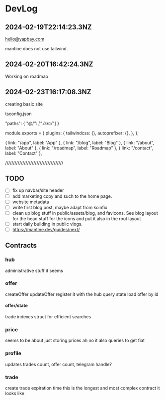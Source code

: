 # DevLog

## 2024-02-19T22:14:23.3NZ

hello@yapbay.com

mantine does not use tailwind.

## 2024-02-20T16:42:24.3NZ

Working on roadmap

## 2024-02-23T16:17:08.3NZ

creating basic site

tsconfig.json

"paths": {
"@/_": ["./src/_"]
}

module.exports = {
plugins: {
tailwindcss: {},
autoprefixer: {},
},
};

{ link: "/app", label: "App" },
{ link: "/blog", label: "Blog" },
{ link: "/about", label: "About" },
{ link: "/roadmap", label: "Roadmap" },
{ link: "/contact", label: "Contact" },

/////////////////////////////////////

## TODO

- [ ] fix up navbar/site header
- [ ] add marketing copy and such to the home page.
- [ ] website metadata
- [ ] write first blog post, maybe adapt from koinfix
- [ ] clean up blog stuff in public/assets/blog, and favicons. See blog layout for the head stuff for the icons and put it also in the root layout
- [ ] start daily building in public vlogs.
- [ ] https://mantine.dev/guides/next/

## Contracts

### hub

administrative stuff it seems

### offer

createOffer
updateOffer
register it with the hub
query state
load offer by id

#### offer/state

trade indexes struct for efficient searches

### price

seems to be about just storing prices
ah no it also queries to get fiat

### profile

updates trades count, offer count, telegram handle?

### trade

create trade
expiration time
this is the longest and most complex contract it looks like
